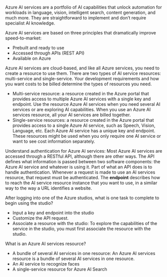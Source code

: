 Azure AI services are a portfolio of AI capabilities that unlock automation for workloads in language, vision, intelligent search, content generation, and much more. They are straightforward to implement and don’t require specialist AI knowledge.

Azure AI services are based on three principles that dramatically improve speed-to-market:
- Prebuilt and ready to use
- Accessed through APIs (REST API)
- Available on Azure

Azure AI services are cloud-based, and like all Azure services, you need to create a resource to use them. There are two types of AI service resources: multi-service and single-service. Your development requirements and how you want costs to be billed determine the types of resources you need.
- Multi-service resource: a resource created in the Azure portal that provides access to multiple Azure AI services with a single key and endpoint. Use the resource Azure AI services when you need several AI services or are exploring AI capabilities. When you use an Azure AI services resource, all your AI services are billed together.
- Single-service resources: a resource created in the Azure portal that provides access to a single Azure AI service, such as Speech, Vision, Language, etc. Each Azure AI service has a unique key and endpoint. These resources might be used when you only require one AI service or want to see cost information separately.

Understand authentication for Azure AI services: Most Azure AI services are accessed through a RESTful API, although there are other ways. The API defines what information is passed between two software components: the Azure AI service and whatever is using it. Part of what an API does is to handle authentication. Whenever a request is made to use an AI services resource, that request must be authenticated. The **endpoint** describes how to reach the AI service resource instance that you want to use, in a similar way to the way a URL identifies a website. 

After logging into one of the Azure studios, what is one task to complete to begin using the studio? 
- Input a key and endpoint into the studio
- Customize the API request.
- Associate a resource with the studio: To explore the capabilities of the service in the studio, you must first associate the resource with the studio.

What is an Azure AI services resource? 
- A bundle of several AI services in one resource: An Azure AI services resource is a bundle of several AI services in one resource.
- An AI service to recognize faces
- A single-service resource for Azure AI Search


